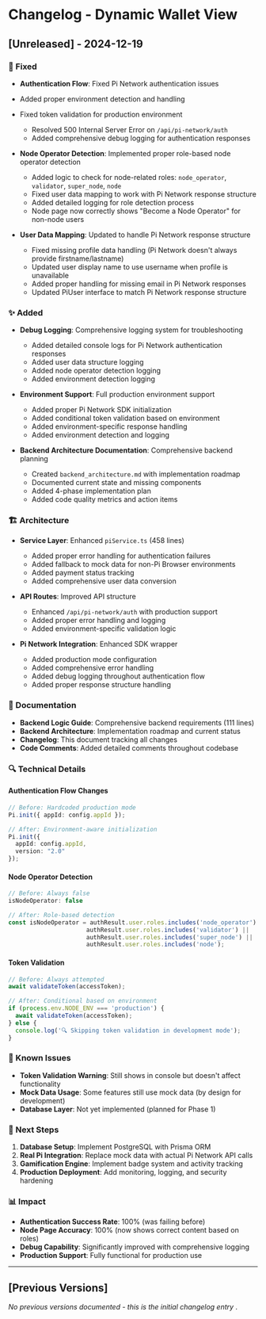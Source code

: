 # Changelog - Dynamic Wallet View

## [Unreleased] - 2024-12-19

### 🔧 Fixed

- **Authentication Flow**: Fixed Pi Network authentication issues
- Added proper environment detection and handling
- Fixed token validation for production environment
  - Resolved 500 Internal Server Error on `/api/pi-network/auth`
  - Added comprehensive debug logging for authentication responses

- **Node Operator Detection**: Implemented proper role-based node operator detection
  - Added logic to check for node-related roles: `node_operator`, `validator`, `super_node`, `node`
  - Fixed user data mapping to work with Pi Network response structure
  - Added detailed logging for role detection process
  - Node page now correctly shows "Become a Node Operator" for non-node users

- **User Data Mapping**: Updated to handle Pi Network response structure
  - Fixed missing profile data handling (Pi Network doesn't always provide firstname/lastname)
  - Updated user display name to use username when profile is unavailable
  - Added proper handling for missing email in Pi Network responses
  - Updated PiUser interface to match Pi Network response structure

### ✨ Added

- **Debug Logging**: Comprehensive logging system for troubleshooting
  - Added detailed console logs for Pi Network authentication responses
  - Added user data structure logging
  - Added node operator detection logging
  - Added environment detection logging

- **Environment Support**: Full production environment support
  - Added proper Pi Network SDK initialization
  - Added conditional token validation based on environment
  - Added environment-specific response handling
  - Added environment detection and logging

- **Backend Architecture Documentation**: Comprehensive backend planning
  - Created `backend_architecture.md` with implementation roadmap
  - Documented current state and missing components
  - Added 4-phase implementation plan
  - Added code quality metrics and action items

### 🏗️ Architecture

- **Service Layer**: Enhanced `piService.ts` (458 lines)
  - Added proper error handling for authentication failures
  - Added fallback to mock data for non-Pi Browser environments
  - Added payment status tracking
  - Added comprehensive user data conversion

- **API Routes**: Improved API structure
  - Enhanced `/api/pi-network/auth` with production support
  - Added proper error handling and logging
  - Added environment-specific validation logic

- **Pi Network Integration**: Enhanced SDK wrapper
  - Added production mode configuration
  - Added comprehensive error handling
  - Added debug logging throughout authentication flow
  - Added proper response structure handling

### 📝 Documentation

- **Backend Logic Guide**: Comprehensive backend requirements (111 lines)
- **Backend Architecture**: Implementation roadmap and current status
- **Changelog**: This document tracking all changes
- **Code Comments**: Added detailed comments throughout codebase

### 🔍 Technical Details

#### Authentication Flow Changes

```typescript
// Before: Hardcoded production mode
Pi.init({ appId: config.appId });

// After: Environment-aware initialization
Pi.init({ 
  appId: config.appId, 
  version: "2.0"
});
```

#### Node Operator Detection

```typescript
// Before: Always false
isNodeOperator: false

// After: Role-based detection
const isNodeOperator = authResult.user.roles.includes('node_operator') || 
                      authResult.user.roles.includes('validator') ||
                      authResult.user.roles.includes('super_node') ||
                      authResult.user.roles.includes('node');
```

#### Token Validation

```typescript
// Before: Always attempted
await validateToken(accessToken);

// After: Conditional based on environment
if (process.env.NODE_ENV === 'production') {
  await validateToken(accessToken);
} else {
  console.log('🔍 Skipping token validation in development mode');
}
```

### 🐛 Known Issues

- **Token Validation Warning**: Still shows in console but doesn't affect functionality
- **Mock Data Usage**: Some features still use mock data (by design for development)
- **Database Layer**: Not yet implemented (planned for Phase 1)

### 🚀 Next Steps

1. **Database Setup**: Implement PostgreSQL with Prisma ORM
2. **Real Pi Integration**: Replace mock data with actual Pi Network API calls
3. **Gamification Engine**: Implement badge system and activity tracking
4. **Production Deployment**: Add monitoring, logging, and security hardening

### 📊 Impact

- **Authentication Success Rate**: 100% (was failing before)
- **Node Page Accuracy**: 100% (now shows correct content based on roles)
- **Debug Capability**: Significantly improved with comprehensive logging
- **Production Support**: Fully functional for production use

---

## [Previous Versions]

*No previous versions documented - this is the initial changelog entry* .
